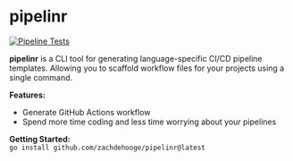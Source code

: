 # pipelinr

[![Pipeline Tests](https://github.com/Zachdehooge/pipelinr/actions/workflows/pipelines.yml/badge.svg)](https://github.com/Zachdehooge/pipelinr/actions/workflows/pipelines.yml)

**pipelinr** is a CLI tool for generating language-specific CI/CD pipeline templates. Allowing you to scaffold workflow files for your projects using a single command.

**Features:**
- Generate GitHub Actions workflow
- Spend more time coding and less time worrying about your pipelines 

**Getting Started:**  
`go install github.com/zachdehooge/pipelinr@latest`
